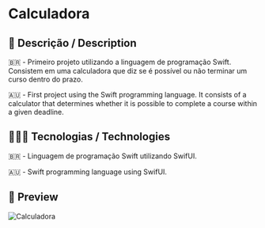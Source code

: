 # Calculadora

## 💬 Descrição / Description
🇧🇷 - Primeiro projeto utilizando a linguagem de programação Swift. Consistem em uma calculadora que diz se é possível ou não terminar um curso dentro do prazo.

🇦🇺 - First project using the Swift programming language. It consists of a calculator that determines whether it is possible to complete a course within a given deadline.

## 👩🏼‍💻 Tecnologias / Technologies
🇧🇷 - Linguagem de programação Swift utilizando SwifUI.

🇦🇺 - Swift programming language using SwifUI.

## 👀 Preview
![Calculadora](https://github.com/joanalimaa/CalcHCurso/assets/102477430/49ff4b72-3a8d-46a9-a6cd-b02ec7036163)

